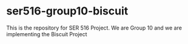 # ser516-group10-biscuit
This is the repository for SER 516 Project. We are Group 10 and we are implementing the Biscuit Project
